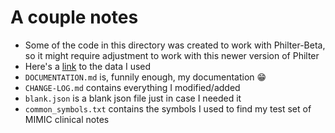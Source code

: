 # A couple notes
- Some of the code in this directory was created to work with Philter-Beta, so it might require adjustment to work with this newer version of Philter
- Here's a [link](https://github.com/pauliwog/philter-data) to the data I used
- ```DOCUMENTATION.md``` is, funnily enough, my documentation :grin:
- ```CHANGE-LOG.md``` contains everything I modified/added
- ```blank.json``` is a blank json file just in case I needed it
- ```common_symbols.txt``` contains the symbols I used to find my test set of MIMIC clinical notes
